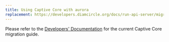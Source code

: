```yaml
---
title: Using Captive Core with aurora
replacement: https://developers.diamcircle.org/docs/run-api-server/migrating/
---
```


Please refer to the [Developers' Documentation](https://developers.diamcircle.org/docs/run-api-server/migrating/) for the current Captive Core migration guide.
